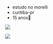 - estudo no morelli 
- curitiba-pr
- 15 anos🥰


![](https://media.tenor.com/2Tz8F9OSDB4AAAAi/cat-cute.gif)


![](https://media.tenor.com/xxPgBuwmddQAAAAi/cat.gif)
